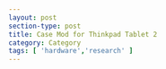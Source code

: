 ```yaml
---
layout: post
section-type: post
title: Case Mod for Thinkpad Tablet 2
category: Category
tags: [ 'hardware','research' ]
---
```

<!-- Place this tag in your head or just before your close body tag. -->
<script type="text/javascript" src="https://apis.google.com/js/plusone.js"></script>

<!-- Place this tag where you want the widget to render. -->
<div class="g-post" data-href="https://plus.google.com/115988942600478124988/posts/Drz3A1AdfEM"></div>
